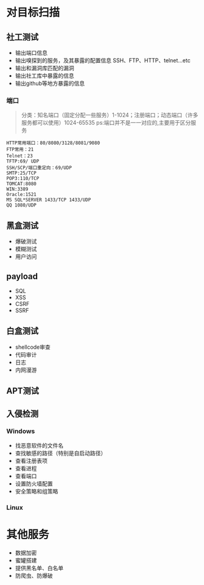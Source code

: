 # 对目标扫描

## 社工测试

* 输出端口信息
* 输出嗅探到的服务，及其暴露的配置信息
SSH、FTP、HTTP、telnet...etc
* 输出和漏洞库匹配的漏洞
* 输出社工库中暴露的信息
* 输出github等地方暴露的信息

### 端口

> 分类：知名端口（固定分配一些服务）1-1024；注册端口；动态端口（许多服务都可以使用）1024-65535
> ps:端口并不是一一对应的,主要用于区分服务

	HTTP常用端口：80/8080/3128/8081/9080
	FTP常用：21
	Telnet：23
	TFTP:69/ UDP
	SSH/SCP/端口重定向：69/UDP
	SMTP:25/TCP
	POP3:110/TCP
	TOMCAT:8080
	WIN:3389
	Oracle:1521
	MS SQL*SERVER 1433/TCP 1433/UDP
	QQ 1080/UDP


## 黑盒测试

* 爆破测试
* 模糊测试
* 用户访问

## payload

* SQL
* XSS
* CSRF
* SSRF

## 白盒测试

* shellcode审查
* 代码审计
* 日志
* 内网漫游

## APT测试

## 入侵检测

### Windows

* 找恶意软件的文件名
* 查找敏感的路径（特别是自启动路径）
* 查看注册表项
* 查看进程
* 查看端口
* 设置防火墙配置
* 安全策略和组策略


### Linux

# 其他服务

* 数据加密
* 蜜罐搭建
* 提供黑名单、白名单
* 防爬虫、防爆破
